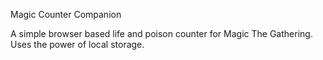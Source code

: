 Magic Counter Companion

A simple browser based life and poison counter for Magic The Gathering. Uses the power of local storage.
